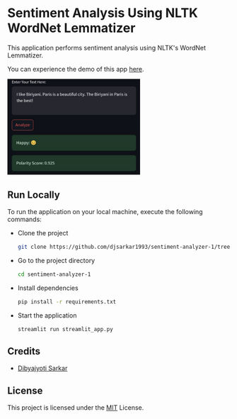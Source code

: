 
# Sentiment Analysis Using NLTK WordNet Lemmatizer

This application performs sentiment analysis using NLTK's WordNet Lemmatizer.

You can experience the demo of this app [here](https://djsarkar93-sentimentanalysis1.streamlit.app).

<img src="preview.png"  width="300">


## Run Locally

To run the application on your local machine, execute the following commands:

- Clone the project
  ```bash 
  git clone https://github.com/djsarkar1993/sentiment-analyzer-1/tree/main
  ```
- Go to the project directory
  ```bash
  cd sentiment-analyzer-1
  ```
- Install dependencies
  ```bash
  pip install -r requirements.txt
  ```
- Start the application
  ```bash
  streamlit run streamlit_app.py
  ```


## Credits

- [Dibyajyoti Sarkar](www.linkedin.com/in/djsarkar93)


## License

This project is licensed under the [MIT](https://choosealicense.com/licenses/mit/) License.
